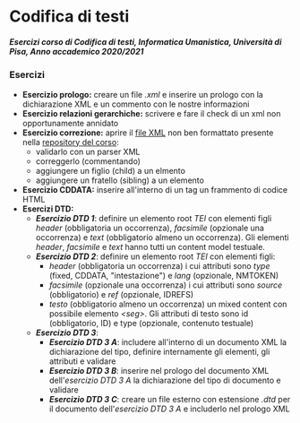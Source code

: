 # Codifica di testi
##### Esercizi corso di Codifica di testi, Informatica Umanistica, Università di Pisa, Anno accademico 2020/2021

### Esercizi
* __Esercizio prologo:__ creare un file _.xml_ e inserire un prologo con la dichiarazione XML e un commento con le nostre informazioni
* __Esercizio relazioni gerarchiche:__ scrivere e fare il check di un xml non opportunamente annidato
* __Esercizio correzione:__ aprire il [file XML][1] non ben formattato presente nella [repository del corso][2]:
  * validarlo con un parser XML
  * correggerlo (commentando)
  * aggiungere un figlio (child) a un elmento
  * aggiungere un fratello (sibling) a un elemento
* __Esercizio CDDATA:__ inserire all'interno di un tag un frammento di codice HTML
* __Esercizi DTD:__
  * ___Esercizio DTD 1___: definire un elemento root _TEI_ con elementi figli _header_ (obbligatoria un occorrenza), _facsimile_ (opzionale una occorrenza) e _text_ (obbligatorio almeno un occorrenza). Gli elementi _header_, _facsimile_ e _text_ hanno tutti un content model testuale.
  * ___Esercizio DTD 2___: definire un elemento root _TEI_ con elementi figli:
    *  _header_ (obbligatoria un occorrenza) i cui attributi sono _type_ (fixed, CDDATA, "intestazione") e _lang_ (opzionale, NMTOKEN)
    *  _facsimile_ (opzionale una occorrenza) i cui attributi sono _source_ (obbligatorio) e _ref_ (opzionale, IDREFS)
    *  _testo_ (obbligatorio almeno un occorrenza) un mixed content con possibile elemento _\<seg\>_. Gli attributi di testo sono id (obbligatorio, ID) e type (opzionale, contenuto testuale)
  * ___Esercizio DTD 3___: 
    *  ___Esercizio DTD 3 A___: includere all'interno di un documento XML la dichiarazione del tipo, definire internamente gli elementi, gli attributi e validare
    *  ___Esercizio DTD 3 B___: inserire nel prologo del documento XML dell'_esercizio DTD 3 A_ la dichiarazione del tipo di documento e validare
    *  ___Esercizio DTD 3 C___: creare un file esterno con estensione _.dtd_ per il documento dell'_esercizio DTD 3 A_ e includerlo nel prologo XML 

[1]: https://github.com/angelodel80/corsoCodifica/blob/master/CTaa20-21/src/doc-no-well.xml "doc-no-well.xml"
[2]: https://github.com/angelodel80/corsoCodifica "Repository del corso"
